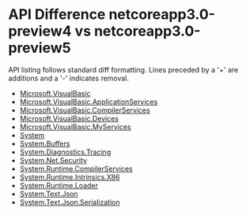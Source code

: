 # API Difference netcoreapp3.0-preview4 vs netcoreapp3.0-preview5

API listing follows standard diff formatting. Lines preceded by a '+' are
additions and a '-' indicates removal.

* [Microsoft.VisualBasic](3.0-preview5_Microsoft.VisualBasic.md)
* [Microsoft.VisualBasic.ApplicationServices](3.0-preview5_Microsoft.VisualBasic.ApplicationServices.md)
* [Microsoft.VisualBasic.CompilerServices](3.0-preview5_Microsoft.VisualBasic.CompilerServices.md)
* [Microsoft.VisualBasic.Devices](3.0-preview5_Microsoft.VisualBasic.Devices.md)
* [Microsoft.VisualBasic.MyServices](3.0-preview5_Microsoft.VisualBasic.MyServices.md)
* [System](3.0-preview5_System.md)
* [System.Buffers](3.0-preview5_System.Buffers.md)
* [System.Diagnostics.Tracing](3.0-preview5_System.Diagnostics.Tracing.md)
* [System.Net.Security](3.0-preview5_System.Net.Security.md)
* [System.Runtime.CompilerServices](3.0-preview5_System.Runtime.CompilerServices.md)
* [System.Runtime.Intrinsics.X86](3.0-preview5_System.Runtime.Intrinsics.X86.md)
* [System.Runtime.Loader](3.0-preview5_System.Runtime.Loader.md)
* [System.Text.Json](3.0-preview5_System.Text.Json.md)
* [System.Text.Json.Serialization](3.0-preview5_System.Text.Json.Serialization.md)
